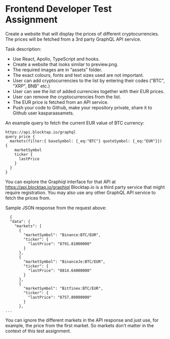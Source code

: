 # Frontend Developer Test Assignment

Create a website that will display the prices of different cryptocurrencies. The prices will be fetched from a 3rd party GraphQL API service.

Task description:
- Use React, Apollo, TypeScript and hooks.
- Create a website that looks similar to preview.png.
- The required images are in “assets” folder.
- The exact colours, fonts and text sizes used are not important.
- User can add cryptocurrencies to the list by entering their codes ("BTC", "XRP", BNB" etc.)
- User can see the list of added currencies together with their EUR prices.
- User can remove the cryptocurrencies from the list.
- The EUR price is fetched from an API service.
- Push your code to Github, make your repository private, share it to Github user kasparaasamets.

An example query to fetch the current EUR value of BTC currency:

```
https://api.blocktap.io/graphql
query price {
  markets(filter:{ baseSymbol: {_eq:"BTC"} quoteSymbol: {_eq:"EUR"}}) {
    marketSymbol
    ticker {
      lastPrice
    }
  }
}
```

You can explore the Graphiql interface for that API at https://api.blocktap.io/graphiql
Blocktap.io is a third party service that might require registration.
You may also use any other GraphQL API service to fetch the prices from.

Sample JSON response from the request above:
```
  {
  "data": {
    "markets": [
      {
        "marketSymbol": "Binance:BTC/EUR",
        "ticker": {
          "lastPrice": "8791.81000000"
        }
      },  
      {
        "marketSymbol": "BinanceJe:BTC/EUR",
        "ticker": {
          "lastPrice": "8814.64000000"
        }
      },
      {
        "marketSymbol": "Bitfinex:BTC/EUR",
        "ticker": {
          "lastPrice": "8757.80000000"
        }
      },
...
```

You can ignore the different markets in the API response and just use, for example, the price from the first market. So markets don’t matter in the context of this test assignment.
